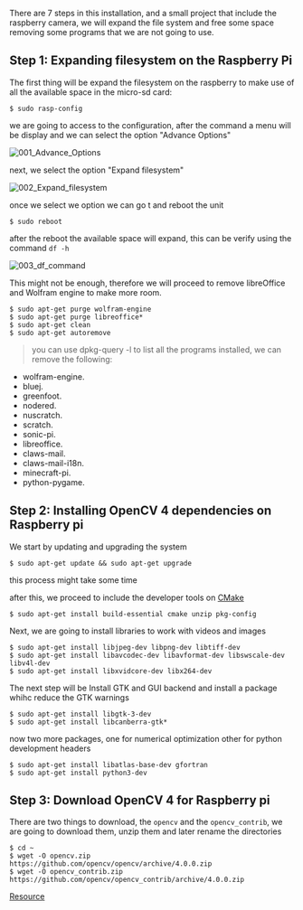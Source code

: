 There are 7 steps in this installation, and a small project that include the raspberry camera, we will expand the file system and free some space removing some programs that we are not going to use.

## Step 1: Expanding filesystem on the Raspberry Pi

 The first thing will be expand the filesystem on the raspberry to make use of all the available space in the micro-sd card:

```
$ sudo rasp-config
```

we are going to access to the configuration, after the command a menu will be display and we can select the option "Advance Options"


![001_Advance_Options](../images/001_Advance_Options.jpg)

next, we select the option "Expand filesystem"

![002_Expand_filesystem](../images/002_Expand_filesystem.jpg)

once we select we option we can go t **<Finish>** and reboot the unit

```
$ sudo reboot
```
after the reboot the available space will expand, this can be verify using the command `df -h` 

![003_df_command](../images/003_df_command.png)

This might not be enough, therefore we will proceed to remove libreOffice and Wolfram engine to make more room.

```
$ sudo apt-get purge wolfram-engine
$ sudo apt-get purge libreoffice*
$ sudo apt-get clean
$ sudo apt-get autoremove
```
> you can use dpkg-query -l to list all the programs installed, we can remove the following:   
* wolfram-engine.  
* bluej.  
* greenfoot.  
* nodered.  
* nuscratch.  
* scratch.  
* sonic-pi.  
* libreoffice.  
* claws-mail.  
* claws-mail-i18n.  
* minecraft-pi.  
* python-pygame.  

## Step 2: Installing OpenCV 4 dependencies on Raspberry pi

We start by updating and upgrading the system

```
$ sudo apt-get update && sudo apt-get upgrade
```
this process might take some time 

after this, we proceed to include the developer tools on [CMake](https://cmake.org/)

```
$ sudo apt-get install build-essential cmake unzip pkg-config
```

Next, we are going to install libraries to work with videos  and images

```
$ sudo apt-get install libjpeg-dev libpng-dev libtiff-dev
$ sudo apt-get install libavcodec-dev libavformat-dev libswscale-dev libv4l-dev
$ sudo apt-get install libxvidcore-dev libx264-dev
```
The next step will be Install GTK and GUI backend and install a package whihc reduce the GTK warnings

```
$ sudo apt-get install libgtk-3-dev
$ sudo apt-get install libcanberra-gtk*
```

now two more packages, one for numerical optimization other for python development headers

```
$ sudo apt-get install libatlas-base-dev gfortran
$ sudo apt-get install python3-dev
```

## Step 3: Download OpenCV 4 for Raspberry pi

There are two things to download, the `opencv` and the `opencv_contrib`, we are going to download them, unzip them and later rename the directories

```
$ cd ~
$ wget -O opencv.zip https://github.com/opencv/opencv/archive/4.0.0.zip
$ wget -O opencv_contrib.zip https://github.com/opencv/opencv_contrib/archive/4.0.0.zip
```


[Resource](https://www.pyimagesearch.com/2018/09/26/install-opencv-4-on-your-raspberry-pi/)